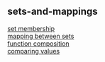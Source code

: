 ## sets-and-mappings

[set membership](https://github.com/colevandersWands/set-membership)  
[mapping between sets](https://github.com/colevandersWands/mapping-between-sets)  
[function composition](https://github.com/colevanderswands/function-composition)  
[comparing values](https://github.com/colevanderswands/comparing-values)   
